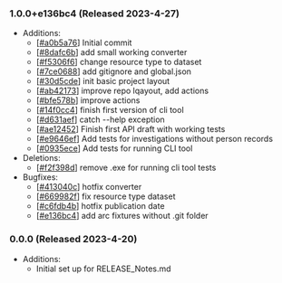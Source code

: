 ### 1.0.0+e136bc4 (Released 2023-4-27)
* Additions:
    * [[#a0b5a76](https://github.com/nfdi4plants/arc-to-invenio/commit/a0b5a768b9899052529bfd64cc2c586b13ddabbf)] Initial commit
    * [[#8dafc6b](https://github.com/nfdi4plants/arc-to-invenio/commit/8dafc6b78cc502de3ed1e09f34c76152965c1623)] add small working converter
    * [[#f5306f6](https://github.com/nfdi4plants/arc-to-invenio/commit/f5306f6d9eac24f161ece18f6cef75e27360bb89)] change resource type to dataset
    * [[#7ce0688](https://github.com/nfdi4plants/arc-to-invenio/commit/7ce0688b6bdac427ea87cc0d9f835f558a82c66d)] add gitignore and global.json
    * [[#30d5cde](https://github.com/nfdi4plants/arc-to-invenio/commit/30d5cdee67150408ea1ea897a78f16d5ee3d456d)] init basic project layout
    * [[#ab42173](https://github.com/nfdi4plants/arc-to-invenio/commit/ab42173988baacdc28e054c390818e8fd4886d67)] improve repo lqayout, add actions
    * [[#bfe578b](https://github.com/nfdi4plants/arc-to-invenio/commit/bfe578bd2a27d0dd38467b5b9f800cf5ddb1531a)] improve actions
    * [[#14f0cc4](https://github.com/nfdi4plants/arc-to-invenio/commit/14f0cc489c11fccd22cf90f37b548e88a9b4c248)] finish first version of cli tool
    * [[#d631aef](https://github.com/nfdi4plants/arc-to-invenio/commit/d631aef3dda9c8c3c852f2fb465ec87418a4b771)] catch --help exception
    * [[#ae12452](https://github.com/nfdi4plants/arc-to-invenio/commit/ae124528be8468ab5fc979d7742294e97b5871ba)] Finish first API draft with working tests
    * [[#e9646ef](https://github.com/nfdi4plants/arc-to-invenio/commit/e9646ef6762919ab1875d166877cdfd1d8cfa5ba)] Add tests for investigations without person records
    * [[#0935ece](https://github.com/nfdi4plants/arc-to-invenio/commit/0935ece81c66296dca0c55a5de79f69bc1107786)] Add tests for running CLI tool
* Deletions:
    * [[#f2f398d](https://github.com/nfdi4plants/arc-to-invenio/commit/f2f398d95988257e0b24987c47b8a09e41e3c00d)] remove .exe for running cli tool tests
* Bugfixes:
    * [[#413040c](https://github.com/nfdi4plants/arc-to-invenio/commit/413040c31e7c27e63c38ae8690fc95ec8432b7ed)] hotfix converter
    * [[#669982f](https://github.com/nfdi4plants/arc-to-invenio/commit/669982f30ef38531f4e77522173762370dc18ab7)] fix resource type dataset
    * [[#c6fdb4b](https://github.com/nfdi4plants/arc-to-invenio/commit/c6fdb4b88612247c04f724328a34fd74d86c46bb)] hotfix publication date
    * [[#e136bc4](https://github.com/nfdi4plants/arc-to-invenio/commit/e136bc4b55ef089c03e354fa91ee281d2da40355)] add arc fixtures without .git folder

### 0.0.0 (Released 2023-4-20)
* Additions:
    * Initial set up for RELEASE_Notes.md

